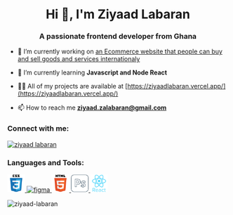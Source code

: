 <h1 align="center">Hi 👋, I'm Ziyaad Labaran</h1>
<h3 align="center">A passionate frontend developer from Ghana</h3>

- 🔭 I’m currently working on [an Ecommerce website that people can buy and sell goods and services internationaly](https://ziyaad-ecommerce.vercel.app/)

- 🌱 I’m currently learning **Javascript and Node React**

- 👨‍💻 All of my projects are available at [https://ziyaadlabaran.vercel.app/](https://ziyaadlabaran.vercel.app/)

- 📫 How to reach me **ziyaad.zalabaran@gmail.com**

<h3 align="left">Connect with me:</h3>
<p align="left">
<a href="https://linkedin.com/in/ziyaad labaran" target="blank"><img align="center" src="https://raw.githubusercontent.com/rahuldkjain/github-profile-readme-generator/master/src/images/icons/Social/linked-in-alt.svg" alt="ziyaad labaran" height="30" width="40" /></a>
</p>

<h3 align="left">Languages and Tools:</h3>
<p align="left"> <a href="https://www.w3schools.com/css/" target="_blank" rel="noreferrer"> <img src="https://raw.githubusercontent.com/devicons/devicon/master/icons/css3/css3-original-wordmark.svg" alt="css3" width="40" height="40"/> </a> <a href="https://www.figma.com/" target="_blank" rel="noreferrer"> <img src="https://www.vectorlogo.zone/logos/figma/figma-icon.svg" alt="figma" width="40" height="40"/> </a> <a href="https://www.w3.org/html/" target="_blank" rel="noreferrer"> <img src="https://raw.githubusercontent.com/devicons/devicon/master/icons/html5/html5-original-wordmark.svg" alt="html5" width="40" height="40"/> </a> <a href="https://www.photoshop.com/en" target="_blank" rel="noreferrer"> <img src="https://raw.githubusercontent.com/devicons/devicon/master/icons/photoshop/photoshop-line.svg" alt="photoshop" width="40" height="40"/> </a> <a href="https://reactjs.org/" target="_blank" rel="noreferrer"> <img src="https://raw.githubusercontent.com/devicons/devicon/master/icons/react/react-original-wordmark.svg" alt="react" width="40" height="40"/> </a> <a href="https://www.adobe.com/products/xd.html" target="_blank" rel="noreferrer">  </a> </p>

<p><img align="center" src="https://github-readme-stats.vercel.app/api/top-langs?username=ziyaad-labaran&show_icons=true&locale=en&layout=compact" alt="ziyaad-labaran" /></p>
